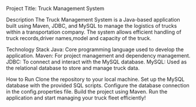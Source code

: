 Project Title: Truck Management System

Description
The Truck Management System is a Java-based application built using Maven, JDBC, and MySQL to manage the logistics of trucks within a transportation company. 
The system allows efficient handling of truck records,driver names,model and capacity of the truck.

Technology Stack
Java: Core programming language used to develop the application.
Maven: For project management and dependency management.
JDBC: To connect and interact with the MySQL database.
MySQL: Used as the relational database to store and manage truck data.

How to Run
Clone the repository to your local machine.
Set up the MySQL database with the provided SQL scripts.
Configure the database connection in the config.properties file.
Build the project using Maven.
Run the application and start managing your truck fleet efficiently!
